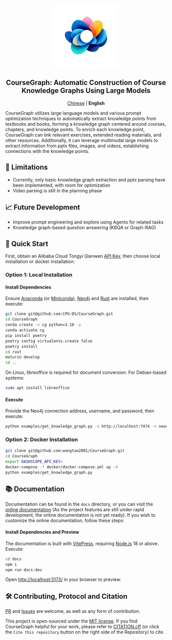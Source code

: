 <div align="center">
<img src="docs/public/logo.png" width="200"  alt="" />
<h2>CourseGraph: Automatic Construction of Course Knowledge Graphs Using Large Models</h2>

<p>
    <a href="README.md">Chinese</a> | <b>English</b>
</p>
</div>

CourseGraph utilizes large language models and various prompt optimization techniques to automatically extract knowledge points from textbooks and books, forming a knowledge graph centered around courses, chapters, and knowledge points. To enrich each knowledge point, CourseGraph can link relevant exercises, extended reading materials, and other resources. Additionally, it can leverage multimodal large models to extract information from pptx files, images, and videos, establishing connections with the knowledge points.

## 🤔 Limitations

- Currently, only basic knowledge graph extraction and pptx parsing have been implemented, with room for optimization
- Video parsing is still in the planning phase

## 📈 Future Development

- Improve prompt engineering and explore using Agents for related tasks
- Knowledge graph-based question answering (KBQA or Graph-RAG)

## 🚀 Quick Start

First, obtain an Alibaba Cloud Tongyi Qianwen [API Key](https://help.aliyun.com/zh/model-studio/developer-reference/get-api-key?spm=a2c4g.11186623.0.0.1be847bbvv6p4o), then choose local installation or docker installation:

### Option 1: Local Installation

#### Install Dependencies

Ensure [Anaconda](https://www.anaconda.com/) (or [Miniconda](https://docs.conda.io/en/miniconda.html)), [Neo4j](https://neo4j.com/) and [Rust](https://www.rust-lang.org/) are installed, then execute:

```bash
git clone git@github.com:CPU-DS/CourseGraph.git
cd CourseGraph
conda create -n cg python=3.10 -y
conda activate cg
pip install poetry
poetry config virtualenvs.create false
poetry install
cd rust
maturin develop
cd ..
```

On Linux, libreoffice is required for document conversion. For Debian-based systems: 

```bash
sudo apt install libreoffice
```

#### Execute

Provide the Neo4j connection address, username, and password, then execute:
```bash
python examples/get_knowledge_graph.py -u http://localhost:7474 -n neo4j -p neo4j
```

### Option 2: Docker Installation

```bash
git clone git@github.com:wangtao2001/CourseGraph.git
cd CourseGraph
export DASHSCOPE_API_KEY=
docker-compose -f docker/docker-compose.yml up -d
python examples/get_knowledge_graph.py
```

## 📚 Documentation

Documentation can be found in the `docs` directory, or you can visit the [online documentation](https://CPU-DS.github.io/CourseGraph/) (As the project features are still under rapid development, the online documentation is not yet ready). If you wish to customize the online documentation, follow these steps:

#### Install Dependencies and Preview

The documentation is built with [VitePress](https://vitepress.dev/), requiring [Node.js](https://nodejs.org/) 18 or above. Execute:

```bash
cd docs
npm i
npm run docs:dev
```

Open [http://localhost:5173/](http://localhost:5173/) in your browser to preview.

## 🛠️ Contributing, Protocol and Citation

[PR](https://github.com/CPU-DS/CourseGraph/pulls) and [Issues](https://github.com/CPU-DS/CourseGraph/issues) are welcome, as well as any form of contribution.

This project is open-sourced under the [MIT license](LICENSE). If you find CourseGraph helpful for your work, please refer to [CITATION.cff](CITATION.cff) (or click the `Cite this repository` button on the right side of the Repository) to cite.